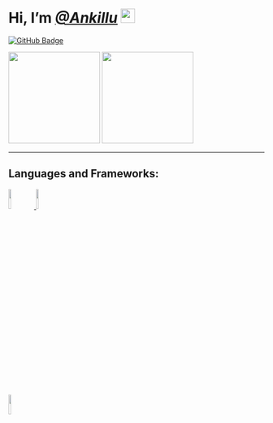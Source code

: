 #  Hi, I’m [_**@Ankillu**_](https://github.com/Ankillu) <img src="https://media.giphy.com/media/hvRJCLFzcasrR4ia7z/giphy.gif" width="28px">
<a href="https://github.com/Ankillu?tab=followers"><img src="https://img.shields.io/github/followers/Ankillu?label=Followers&style=social" alt="GitHub Badge"></a>


                     
                   
<main>
  <img height="180em" src="https://github-readme-stats.vercel.app/api/top-langs/?username=Ankillu&layout=compact&langs_count=7&theme=tokyonight"/>
  <img height="180em" src="https://github-readme-stats.vercel.app/api?username=Ankillu&show_icons=true&theme=tokyonight"/>
</main><hr>

## Languages and Frameworks:

<p align="left"> 
    <a href="https://www.w3.org/html/" target="_blank"> <img style="height: 10%;" src="https://img.icons8.com/color/48/000000/html-5.png"/> </a> 
    <a href="https://www.w3schools.com/css/" target="_blank"> <img  style="height: 10%;" src="https://img.icons8.com/color/48/000000/css3.png"/> </a>
</p>
<p align="left"> 
    <a href="https://www.python.org" target="_blank"> <img style="height: 10%;" src="https://img.icons8.com/color/48/000000/python.png"/> </a>
</p>


